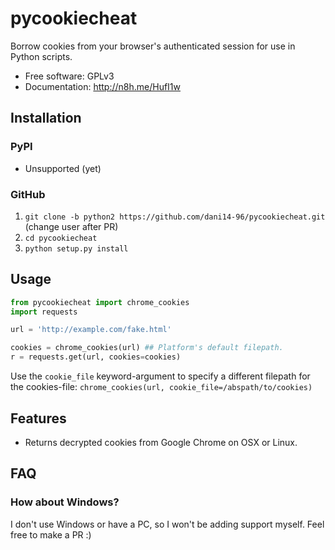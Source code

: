 # pycookiecheat

Borrow cookies from your browser's authenticated session for use in Python scripts.

*   Free software: GPLv3
*   Documentation: http://n8h.me/HufI1w


## Installation

### PyPI
* Unsupported (yet)

### GitHub
1. `git clone -b python2 https://github.com/dani14-96/pycookiecheat.git` (change user after PR)
2. `cd pycookiecheat`
3. `python setup.py install`


## Usage
```python
from pycookiecheat import chrome_cookies
import requests

url = 'http://example.com/fake.html'

cookies = chrome_cookies(url) ## Platform's default filepath.
r = requests.get(url, cookies=cookies)
```

Use the `cookie_file` keyword-argument to specify a different filepath for the
cookies-file: `chrome_cookies(url, cookie_file=/abspath/to/cookies)`

## Features
*  Returns decrypted cookies from Google Chrome on OSX or Linux.

## FAQ
### How about Windows?
I don't use Windows or have a PC, so I won't be adding support myself. Feel free to make a PR :)
